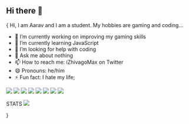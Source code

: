 ## Hi there 👋

{
Hi, I am Aarav and I am a student. My hobbies are gaming and coding...
- 🔭 I’m currently working on improving my gaming skills
- 🌱 I’m currently learning JavaScript
- 🤔 I’m looking for help with coding
- 💬 Ask me about nothing
- 📫 How to reach me: iZhivagoMax on Twitter
- 😄 Pronouns: he/him
- ⚡ Fun fact: I hate my life;
<img src = "https://img.shields.io/badge/PlayStation-003791?style=for-the-badge&logo=playstation&logoColor=white"/>
<img src = "https://img.shields.io/badge/Nintendo_Switch-E60012?style=for-the-badge&logo=nintendo-switch&logoColor=white"/>
<img src = "https://img.shields.io/badge/FIFA-B7312F?style=for-the-badge&logo=fifa&logoColor=white"/>
<img src = "https://img.shields.io/badge/Xbox-107C10?style=for-the-badge&logo=xbox&logoColor=white"/>
<img src = "https://img.shields.io/badge/JavaScript-F7DF1E?style=for-the-badge&logo=javascript&logoColor=black"/>
<img src = "https://img.shields.io/badge/Windows-0078D6?style=for-the-badge&logo=windows&logoColor=white"/>
<img src = "https://img.shields.io/badge/iOS-000000?style=for-the-badge&logo=ios&logoColor=white"/>
<img src = "https://aleen42.github.io/badges/src/koenigsegg.svg"/>

STATS
<img src = "https://github-readme-stats.vercel.app/api?username=DarkStar201&theme=blue-green"/>

}
